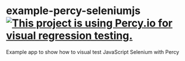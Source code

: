 # example-percy-seleniumjs [![This project is using Percy.io for visual regression testing.](https://percy.io/static/images/percy-badge.svg)](https://percy.io/percy/example-percy-seleniumjs)

Example app to show how to visual test JavaScript Selenium with Percy
